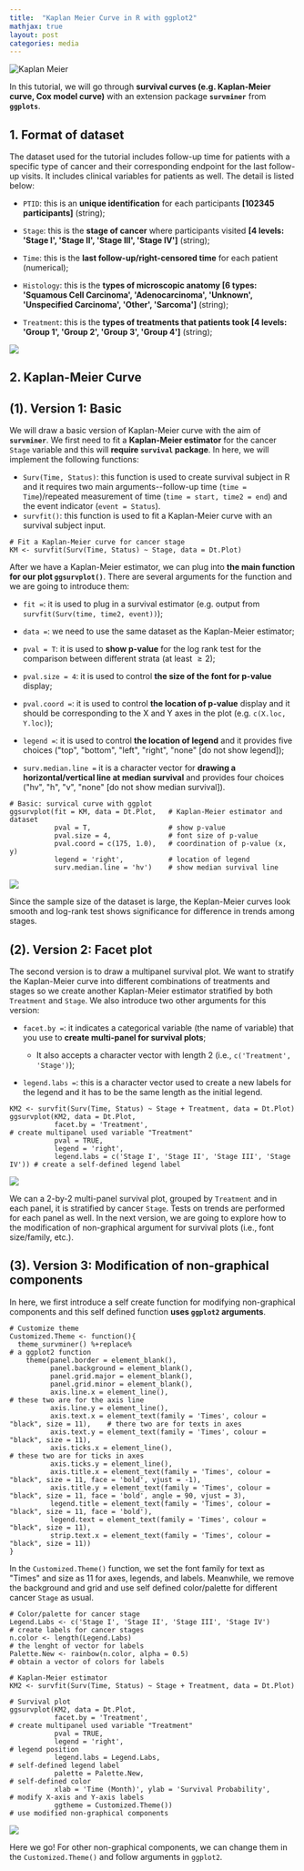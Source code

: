 ```yaml
---
title:  "Kaplan Meier Curve in R with ggplot2"
mathjax: true
layout: post
categories: media
---
```


![Kaplan Meier](https://raw.githubusercontent.com/YzwIsALaity/Survival-Plot-Tutorial-in-R/d7afc4c734d6dd42cc2ea63bd52ff43ca5c127de/Version%203.jpg)


In this tutorial, we will go through **survival curves (e.g. Kaplan-Meier curve, Cox model curve)** with an extension package **`survminer`** from **`ggplots`**.

## 1. Format of dataset
The dataset used for the tutorial includes follow-up time for patients with a specific type of cancer and their corresponding endpoint for the last follow-up visits. It includes clinical variables for patients as well. The detail is listed below:

-   `PTID`: this is an **unique identification** for each participants **[102345 participants]** (string);

-   `Stage`: this is the **stage of cancer** where participants visited **[4 levels: 'Stage I', 'Stage II', 'Stage III', 'Stage IV']** (string);

-   `Time`: this is the **last follow-up/right-censored time** for each patient (numerical);

-   `Histology`: this is the **types of microscopic anatomy [6 types: 'Squamous Cell Carcinoma', 'Adenocarcinoma', 'Unknown', 'Unspecified Carcinoma', 'Other', 'Sarcoma']** (string);

-   `Treatment`: this is the **types of treatments that patients took [4 levels: 'Group 1', 'Group 2', 'Group 3', 'Group 4']** (string);

![](https://raw.githubusercontent.com/YzwIsALaity/Survival-Plot-Tutorial-in-R/cdd019f687706b20a49d042677ca253cd0db7cde/Dataset%20Table.png)

## 2. Kaplan-Meier Curve
## (1). Version 1: Basic
We will draw a basic version of Kaplan-Meier curve with the aim of **`survminer`**. We first need to fit a **Kaplan-Meier estimator** for the cancer `Stage` variable and this will **require `survival` package**. In here, we will implement the following functions:

-   `Surv(Time, Status)`: this function is used to create survival subject in R and it requires two main arguments--follow-up time (`time = Time`)/repeated measurement of time (`time = start, time2 = end`) and the event indicator (`event = Status`).
-   `survfit()`: this function is used to fit a Kaplan-Meier curve with an survival subject input.

```
# Fit a Kaplan-Meier curve for cancer stage
KM <- survfit(Surv(Time, Status) ~ Stage, data = Dt.Plot)
```

After we have a Kaplan-Meier estimator, we can plug into **the main function for our plot `ggsurvplot()`**. There are several arguments for the function and we are going to introduce them:

-   `fit =`: it is used to plug in a survival estimator (e.g. output from `survfit(Surv(time, time2, event))`);

-   `data =`: we need to use the same dataset as the Kaplan-Meier estimator;

-   `pval = T`: it is used to **show p-value** for the log rank test for the comparison between different strata (at least $\geq 2$);

-   `pval.size = 4`: it is used to control **the size of the font for p-value** display;

-   `pval.coord =`: it is used to control **the location of p-value** display and it should be corresponding to the X and Y axes in the plot (e.g. `c(X.loc, Y.loc)`);

-   `legend =`: it is used to control **the location of legend** and it provides five choices ("top", "bottom", "left", "right", "none" [do not show legend]);

-   `surv.median.line =` it is a character vector for **drawing a horizontal/vertical line at median survival** and provides four choices ("hv", "h", "v", "none" [do not show median survival]).

```
# Basic: survical curve with ggplot
ggsurvplot(fit = KM, data = Dt.Plot,   # Kaplan-Meier estimator and dataset               
           pval = T,                   # show p-value
           pval.size = 4,              # font size of p-value
           pval.coord = c(175, 1.0),   # coordination of p-value (x, y)
           legend = 'right',           # location of legend
           surv.median.line = 'hv')    # show median survival line 
```

![](https://raw.githubusercontent.com/YzwIsALaity/Survival-Plot-Tutorial-in-R/d7afc4c734d6dd42cc2ea63bd52ff43ca5c127de/Version%201.jpg)

Since the sample size of the dataset is large, the Keplan-Meier curves look smooth and log-rank test shows significance for difference in trends among stages.

## (2). Version 2: Facet plot
The second version is to draw a multipanel survival plot. We want to stratify the Kaplan-Meier curve into different combinations of treatments and stages so we create another Kaplan-Meier estimator stratified by both `Treatment` and `Stage`. We also introduce two other arguments for this version:

-   `facet.by =`: it indicates a categorical variable (the name of variable) that you use to **create multi-panel for survival plots**;

    +   It also accepts a character vector with length 2 (i.e., `c('Treatment', 'Stage')`);
    
-   `legend.labs =`: this is a character vector used to create a new labels for the legend and it has to be the same length as the initial legend.

```
KM2 <- survfit(Surv(Time, Status) ~ Stage + Treatment, data = Dt.Plot)
ggsurvplot(KM2, data = Dt.Plot, 
           facet.by = 'Treatment',                                          # create multipanel used variable "Treatment"
           pval = TRUE, 
           legend = 'right', 
           legend.labs = c('Stage I', 'Stage II', 'Stage III', 'Stage IV')) # create a self-defined legend label
```

![](https://raw.githubusercontent.com/YzwIsALaity/Survival-Plot-Tutorial-in-R/d7afc4c734d6dd42cc2ea63bd52ff43ca5c127de/Version%202.jpg)

We can a 2-by-2 multi-panel survival plot, grouped by `Treatment` and in each panel, it is stratified by cancer `Stage`. Tests on trends are performed for each panel as well. In the next version, we are going to explore how to the modification of non-graphical argument for survival plots (i.e., font size/family, etc.).

## (3). Version 3: Modification of non-graphical components

In here, we first introduce a self create function for modifying non-graphical components and this self defined function **uses `ggplot2` arguments**.

```
# Customize theme
Customized.Theme <- function(){
  theme_survminer() %+replace%                                        # a ggplot2 function 
    theme(panel.border = element_blank(),
          panel.background = element_blank(),                    
          panel.grid.major = element_blank(), 
          panel.grid.minor = element_blank(), 
          axis.line.x = element_line(),                               # these two are for the axis line
          axis.line.y = element_line(),
          axis.text.x = element_text(family = 'Times', colour = "black", size = 11),    # there two are for texts in axes
          axis.text.y = element_text(family = 'Times', colour = "black", size = 11),
          axis.ticks.x = element_line(),                              # these two are for ticks in axes
          axis.ticks.y = element_line(),
          axis.title.x = element_text(family = 'Times', colour = "black", size = 11, face = 'bold', vjust = -1),                              
          axis.title.y = element_text(family = 'Times', colour = "black", size = 11, face = 'bold', angle = 90, vjust = 3),
          legend.title = element_text(family = 'Times', colour = "black", size = 11, face = 'bold'),
          legend.text = element_text(family = 'Times', colour = "black", size = 11),
          strip.text.x = element_text(family = 'Times', colour = "black", size = 11))
}
```

In the `Customized.Theme()` function, we set the font family for text as "Times" and size as 11 for axes, legends, and labels. Meanwhile, we remove the background and grid and use self defined color/palette for different cancer `Stage` as usual.

```
# Color/palette for cancer stage
Legend.Labs <- c('Stage I', 'Stage II', 'Stage III', 'Stage IV')            # create labels for cancer stages
n.color <- length(Legend.Labs)                                              # the lenght of vector for labels
Palette.New <- rainbow(n.color, alpha = 0.5)                                # obtain a vector of colors for labels

# Kaplan-Meier estimator
KM2 <- survfit(Surv(Time, Status) ~ Stage + Treatment, data = Dt.Plot)    

# Survival plot
ggsurvplot(KM2, data = Dt.Plot, 
           facet.by = 'Treatment',                                          # create multipanel used variable "Treatment"
           pval = TRUE, 
           legend = 'right',                                                # legend position
           legend.labs = Legend.Labs,                                       # self-defined legend label
           palette = Palette.New,                                           # self-defined color
           xlab = 'Time (Month)', ylab = 'Survival Probability',            # modify X-axis and Y-axis labels
           ggtheme = Customized.Theme())                                    # use modified non-graphical components
```

![](https://raw.githubusercontent.com/YzwIsALaity/Survival-Plot-Tutorial-in-R/d7afc4c734d6dd42cc2ea63bd52ff43ca5c127de/Version%203.jpg)

Here we go! For other non-graphical components, we can change them in the `Customized.Theme()` and follow arguments in `ggplot2`.
